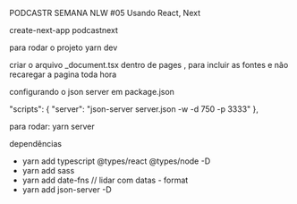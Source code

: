 PODCASTR
SEMANA NLW #05
Usando React, Next

create-next-app podcastnext

para rodar o projeto
yarn dev

criar o arquivo \_document.tsx dentro de pages , para incluir as fontes e não recaregar a pagina toda hora

configurando o json server em package.json

"scripts": {
"server": "json-server server.json -w -d 750 -p 3333"
},

para rodar: yarn server

dependências

- yarn add typescript @types/react @types/node -D
- yarn add sass
- yarn add date-fns // lidar com datas - format
- yarn add json-server -D
